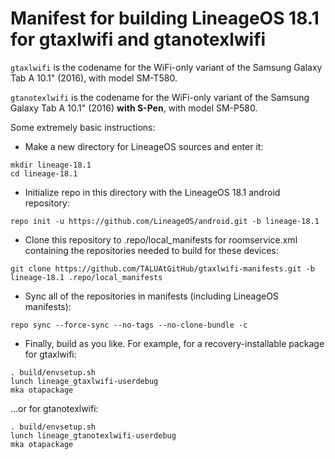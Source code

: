# Manifest for building LineageOS 18.1 for gtaxlwifi and gtanotexlwifi

`gtaxlwifi` is the codename for the WiFi-only variant of the Samsung Galaxy Tab A 10.1" (2016), with model SM-T580.

`gtanotexlwifi` is the codename for the WiFi-only variant of the Samsung Galaxy Tab A 10.1" (2016) **with S-Pen**, with model SM-P580.

Some extremely basic instructions:
- Make a new directory for LineageOS sources and enter it:
```
mkdir lineage-18.1
cd lineage-18.1
```

- Initialize repo in this directory with the LineageOS 18.1 android repository:
```
repo init -u https://github.com/LineageOS/android.git -b lineage-18.1
```

- Clone this repository to .repo/local_manifests for roomservice.xml containing the repositories needed to build for these devices:
```
git clone https://github.com/TALUAtGitHub/gtaxlwifi-manifests.git -b lineage-18.1 .repo/local_manifests
```

- Sync all of the repositories in manifests (including LineageOS manifests):
```
repo sync --force-sync --no-tags --no-clone-bundle -c
```

- Finally, build as you like. For example, for a recovery-installable package for gtaxlwifi:
```
. build/envsetup.sh
lunch lineage_gtaxlwifi-userdebug
mka otapackage
```
...or for gtanotexlwifi:
```
. build/envsetup.sh
lunch lineage_gtanotexlwifi-userdebug
mka otapackage
```
